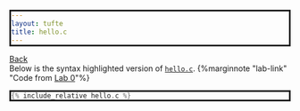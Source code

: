 ```yaml
---
layout: tufte
title: hello.c
---
```

[Back](index.html)  
Below is the syntax highlighted version of [`hello.c`](hello.c). {%marginnote "lab-link" "Code from [Lab 0](https://cs0449.gitlab.io/sp2023/labs/00/)"%}

``` c
{% include_relative hello.c %}
```

<style>pre{border:solid; background: #ffffff}</style>